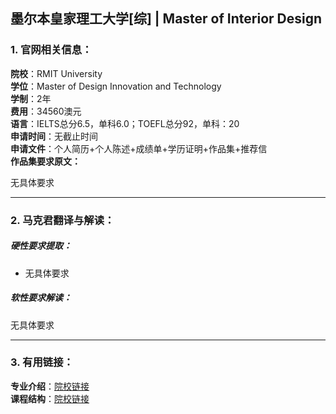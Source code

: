 ## 墨尔本皇家理工大学[综] | Master of Interior Design

### 1. 官网相关信息：

**院校**：RMIT University     
**学位**：Master of Design Innovation and Technology   
**学制**：2年  
**费用**：34560澳元  
**语言**：IELTS总分6.5，单科6.0；TOEFL总分92，单科：20  
**申请时间**：无截止时间  
**申请文件**：个人简历+个人陈述+成绩单+学历证明+作品集+推荐信  
**作品集要求原文：**   

>
无具体要求








---


### 2. 马克君翻译与解读：

##### 硬性要求提取：
- 无具体要求


##### 软性要求解读：
无具体要求


---


### 3. 有用链接：

**专业介绍**：[院校链接](https://www.rmit.edu.au/study-with-us/levels-of-study/postgraduate-study/masters-by-coursework/mc231)  
**课程结构**：[院校链接](https://www.rmit.edu.au/study-with-us/levels-of-study/postgraduate-study/masters-by-coursework/mc231/mc231auscy) 